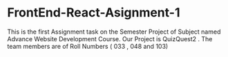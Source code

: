 # FrontEnd-React-Asignment-1
This is the first Assignment task on the Semester Project of Subject named Advance Website Development Course. 
Our Project is QuizQuest2 .
The team members are of Roll Numbers ( 033 , 048 and 103)
